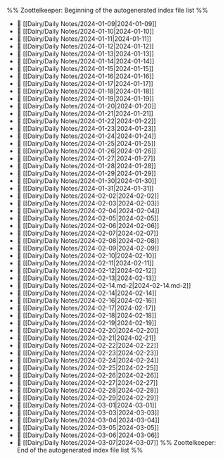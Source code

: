 %% Zoottelkeeper: Beginning of the autogenerated index file list  %%
- 📄 [[Dairy/Daily Notes/2024-01-09|2024-01-09]]
- 📄 [[Dairy/Daily Notes/2024-01-10|2024-01-10]]
- 📄 [[Dairy/Daily Notes/2024-01-11|2024-01-11]]
- 📄 [[Dairy/Daily Notes/2024-01-12|2024-01-12]]
- 📄 [[Dairy/Daily Notes/2024-01-13|2024-01-13]]
- 📄 [[Dairy/Daily Notes/2024-01-14|2024-01-14]]
- 📄 [[Dairy/Daily Notes/2024-01-15|2024-01-15]]
- 📄 [[Dairy/Daily Notes/2024-01-16|2024-01-16]]
- 📄 [[Dairy/Daily Notes/2024-01-17|2024-01-17]]
- 📄 [[Dairy/Daily Notes/2024-01-18|2024-01-18]]
- 📄 [[Dairy/Daily Notes/2024-01-19|2024-01-19]]
- 📄 [[Dairy/Daily Notes/2024-01-20|2024-01-20]]
- 📄 [[Dairy/Daily Notes/2024-01-21|2024-01-21]]
- 📄 [[Dairy/Daily Notes/2024-01-22|2024-01-22]]
- 📄 [[Dairy/Daily Notes/2024-01-23|2024-01-23]]
- 📄 [[Dairy/Daily Notes/2024-01-24|2024-01-24]]
- 📄 [[Dairy/Daily Notes/2024-01-25|2024-01-25]]
- 📄 [[Dairy/Daily Notes/2024-01-26|2024-01-26]]
- 📄 [[Dairy/Daily Notes/2024-01-27|2024-01-27]]
- 📄 [[Dairy/Daily Notes/2024-01-28|2024-01-28]]
- 📄 [[Dairy/Daily Notes/2024-01-29|2024-01-29]]
- 📄 [[Dairy/Daily Notes/2024-01-30|2024-01-30]]
- 📄 [[Dairy/Daily Notes/2024-01-31|2024-01-31]]
- 📄 [[Dairy/Daily Notes/2024-02-02|2024-02-02]]
- 📄 [[Dairy/Daily Notes/2024-02-03|2024-02-03]]
- 📄 [[Dairy/Daily Notes/2024-02-04|2024-02-04]]
- 📄 [[Dairy/Daily Notes/2024-02-05|2024-02-05]]
- 📄 [[Dairy/Daily Notes/2024-02-06|2024-02-06]]
- 📄 [[Dairy/Daily Notes/2024-02-07|2024-02-07]]
- 📄 [[Dairy/Daily Notes/2024-02-08|2024-02-08]]
- 📄 [[Dairy/Daily Notes/2024-02-09|2024-02-09]]
- 📄 [[Dairy/Daily Notes/2024-02-10|2024-02-10]]
- 📄 [[Dairy/Daily Notes/2024-02-11|2024-02-11]]
- 📄 [[Dairy/Daily Notes/2024-02-12|2024-02-12]]
- 📄 [[Dairy/Daily Notes/2024-02-13|2024-02-13]]
- 📄 [[Dairy/Daily Notes/2024-02-14.md-2|2024-02-14.md-2]]
- 📄 [[Dairy/Daily Notes/2024-02-14|2024-02-14]]
- 📄 [[Dairy/Daily Notes/2024-02-16|2024-02-16]]
- 📄 [[Dairy/Daily Notes/2024-02-17|2024-02-17]]
- 📄 [[Dairy/Daily Notes/2024-02-18|2024-02-18]]
- 📄 [[Dairy/Daily Notes/2024-02-19|2024-02-19]]
- 📄 [[Dairy/Daily Notes/2024-02-20|2024-02-20]]
- 📄 [[Dairy/Daily Notes/2024-02-21|2024-02-21]]
- 📄 [[Dairy/Daily Notes/2024-02-22|2024-02-22]]
- 📄 [[Dairy/Daily Notes/2024-02-23|2024-02-23]]
- 📄 [[Dairy/Daily Notes/2024-02-24|2024-02-24]]
- 📄 [[Dairy/Daily Notes/2024-02-25|2024-02-25]]
- 📄 [[Dairy/Daily Notes/2024-02-26|2024-02-26]]
- 📄 [[Dairy/Daily Notes/2024-02-27|2024-02-27]]
- 📄 [[Dairy/Daily Notes/2024-02-28|2024-02-28]]
- 📄 [[Dairy/Daily Notes/2024-02-29|2024-02-29]]
- 📄 [[Dairy/Daily Notes/2024-03-01|2024-03-01]]
- 📄 [[Dairy/Daily Notes/2024-03-03|2024-03-03]]
- 📄 [[Dairy/Daily Notes/2024-03-04|2024-03-04]]
- 📄 [[Dairy/Daily Notes/2024-03-05|2024-03-05]]
- 📄 [[Dairy/Daily Notes/2024-03-06|2024-03-06]]
- 📄 [[Dairy/Daily Notes/2024-03-07|2024-03-07]]
%% Zoottelkeeper: End of the autogenerated index file list  %%

